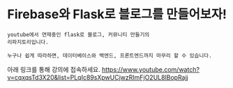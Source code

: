 # Firebase와 Flask로 블로그를 만들어보자!
    youtube에서 연재중인 flask로 블로그, 커뮤니티 만들기의
    리파지토리입니다.
    
    누구나 쉽게 따라하면, 데이터베이스와 백엔드, 프론트엔드까지 마무리 할 수 있습니다.
    
    
아래 링크를 통해 강의에 접속하세요.
https://www.youtube.com/watch?v=cqxqsTd3X20&list=PLqIc89sXpwUCjwzRImFjO2UL8lBopRajj
